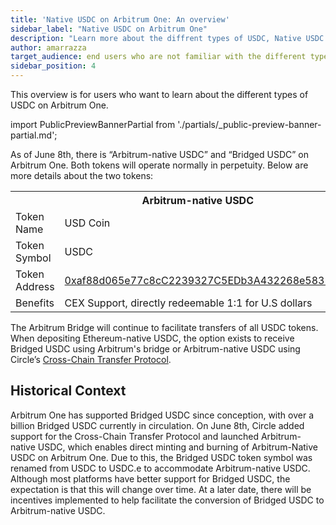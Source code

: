 ```yaml
---
title: 'Native USDC on Arbitrum One: An overview'
sidebar_label: "Native USDC on Arbitrum One"
description: "Learn more about the diffrent types of USDC, Native USDC and Bridged USDC, on Arbitrum One"
author: amarrazza
target_audience: end users who are not familiar with the different types of USDC
sidebar_position: 4
---
```


This overview is for users who want to learn about the different types of USDC on Arbitrum One.

import PublicPreviewBannerPartial from './partials/_public-preview-banner-partial.md';

<PublicPreviewBannerPartial />

As of June 8th, there is “Arbitrum-native USDC” and “Bridged USDC” on Arbitrum One. Both tokens will operate normally in perpetuity. Below are more details about the two tokens:

<table>
  <tr>
    <th></th>
    <th>Arbitrum-native USDC</th>
    <th>Bridged USDC</th>
  </tr>
  <tr>
    <td>Token Name</td>
    <td>USD Coin</td>
    <td>Bridged USDC</td>
  </tr>
  <tr>
    <td>Token Symbol</td>
    <td>USDC</td>
    <td>USDC.e</td>
  </tr>
  <tr>
    <td>Token Address</td>
    <td><a href="https://arbiscan.io/token/0xaf88d065e77c8cC2239327C5EDb3A432268e5831">0xaf88d065e77c8cC2239327C5EDb3A432268e5831</a></td>
    <td><a href="https://arbiscan.io/token/0xff970a61a04b1ca14834a43f5de4533ebddb5cc8">0xff970a61a04b1ca14834a43f5de4533ebddb5cc8</a></td>
  </tr>
  <tr>
    <td>Benefits</td>
    <td>CEX Support, directly redeemable 1:1 for U.S dollars</td>
    <td>More liquidity, compatibility with DeFi protocols</td>
  </tr>
</table>

The Arbitrum Bridge will continue to facilitate transfers of all USDC tokens. When depositing Ethereum-native USDC, the option exists to receive Bridged USDC using Arbitrum's bridge or Arbitrum-native USDC using Circle’s [Cross-Chain Transfer Protocol](https://www.circle.com/en/cross-chain-transfer-protocol).

## Historical Context

Arbitrum One has supported Bridged USDC since conception, with over a billion Bridged USDC currently in circulation. On June 8th, Circle added support for the Cross-Chain Transfer Protocol and launched Arbitrum-native USDC, which enables direct minting and burning of Arbitrum-Native USDC on Arbitrum One. Due to this, the Bridged USDC token symbol was renamed from USDC to USDC.e to accommodate Arbitrum-native USDC. Although most platforms have better support for Bridged USDC, the expectation is that this will change over time. At a later date, there will be incentives implemented to help facilitate the conversion of Bridged USDC to Arbitrum-native USDC.
